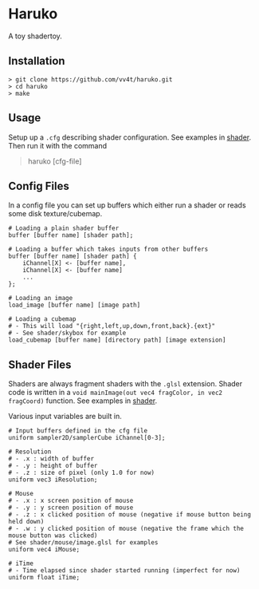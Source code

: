 # Haruko

A toy shadertoy.

## Installation
  ```
  > git clone https://github.com/vv4t/haruko.git
  > cd haruko
  > make
  ```

## Usage
  Setup up a `.cfg` describing shader configuration. See examples in [shader](https://github.com/vv4t/haruko/tree/main/shader). Then run it with the command 
  > haruko [cfg-file]

## Config Files
In a config file you can set up buffers which either run a shader or reads some disk texture/cubemap.

```
# Loading a plain shader buffer
buffer [buffer name] [shader path];

# Loading a buffer which takes inputs from other buffers
buffer [buffer name] [shader path] {
    iChannel[X] <- [buffer name],
    iChannel[X] <- [buffer name]
    ...
};

# Loading an image
load_image [buffer name] [image path]

# Loading a cubemap
# - This will load "{right,left,up,down,front,back}.{ext}"
# - See shader/skybox for example
load_cubemap [buffer name] [directory path] [image extension]
```

## Shader Files
Shaders are always fragment shaders with the `.glsl` extension. Shader code is written in a `void mainImage(out vec4 fragColor, in vec2 fragCoord)` function. See examples in [shader](https://github.com/vv4t/haruko/tree/main/shader).

Various input variables are built in.

```
# Input buffers defined in the cfg file
uniform sampler2D/samplerCube iChannel[0-3];

# Resolution
# - .x : width of buffer
# - .y : height of buffer
# - .z : size of pixel (only 1.0 for now)
uniform vec3 iResolution;

# Mouse
# - .x : x screen position of mouse
# - .y : y screen position of mouse
# - .z : x clicked position of mouse (negative if mouse button being held down)
# - .w : y clicked position of mouse (negative the frame which the mouse button was clicked)
# See shader/mouse/image.glsl for examples
uniform vec4 iMouse;

# iTime
# - Time elapsed since shader started running (imperfect for now)
uniform float iTime;
```
